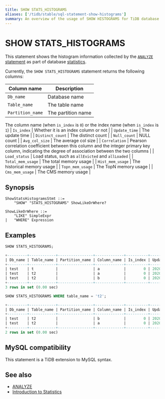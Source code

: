 ```yaml
---
title: SHOW STATS_HISTOGRAMS
aliases: ['/tidb/stable/sql-statement-show-histograms']
summary: An overview of the usage of SHOW HISTOGRAMS for TiDB database.
---
```


# SHOW STATS_HISTOGRAMS

This statement shows the histogram information collected by the [`ANALYZE` statement](/sql-statements/sql-statement-analyze-table.md) as part of database [statistics](/statistics.md).

Currently, the `SHOW STATS_HISTOGRAMS` statement returns the following columns:

| Column name | Description            |
| -------- | ------------- |
| `Db_name` | Database name |
| `Table_name` | The table name |
| `Partition_name` | The partition name |
The column name (when `is_index` is `0`) or the index name (when `is_index` is `1`)
| `Is_index` | Whether it is an index column or not |
| `Update_time` | The update time |
| `Distinct_count` | The distinct count |
| `Null_count` | NULL count |
| `Avg_col_size` | The average col size |
| `Correlation` | Pearson correlation coefficient between this column and the integer primary key column, indicating the degree of association between the two columns |
| `Load_status` | Load status, such as `allEvicted` and `allLoaded` |
| `Total_mem_usage` | The total memory usage |
| `Hist_mem_usage` | The historical memory usage |
| `Topn_mem_usage` | The TopN memory usage |
| `Cms_mem_usage` | The CMS memory usage |

## Synopsis

```ebnf+diagram
ShowStatsHistogramsStmt ::=
    "SHOW" "STATS_HISTOGRAMS" ShowLikeOrWhere?

ShowLikeOrWhere ::=
    "LIKE" SimpleExpr
|   "WHERE" Expression
```

## Examples

```sql
SHOW STATS_HISTOGRAMS;
```

```sql
+---------+------------+----------------+-------------+----------+---------------------+----------------+------------+--------------+-------------+
| Db_name | Table_name | Partition_name | Column_name | Is_index | Update_time         | Distinct_count | Null_count | Avg_col_size | Correlation |
+---------+------------+----------------+-------------+----------+---------------------+----------------+------------+--------------+-------------+
| test    | t          |                | a           |        0 | 2020-05-25 19:20:00 |              7 |          0 |            1 |           1 |
| test    | t2         |                | a           |        0 | 2020-05-25 19:20:01 |              6 |          0 |            8 |           0 |
| test    | t2         |                | b           |        0 | 2020-05-25 19:20:01 |              6 |          0 |         1.67 |           1 |
+---------+------------+----------------+-------------+----------+---------------------+----------------+------------+--------------+-------------+
3 rows in set (0.00 sec)
```

```sql
SHOW STATS_HISTOGRAMS WHERE table_name = 't2';
```

```sql
+---------+------------+----------------+-------------+----------+---------------------+----------------+------------+--------------+-------------+
| Db_name | Table_name | Partition_name | Column_name | Is_index | Update_time         | Distinct_count | Null_count | Avg_col_size | Correlation |
+---------+------------+----------------+-------------+----------+---------------------+----------------+------------+--------------+-------------+
| test    | t2         |                | b           |        0 | 2020-05-25 19:20:01 |              6 |          0 |         1.67 |           1 |
| test    | t2         |                | a           |        0 | 2020-05-25 19:20:01 |              6 |          0 |            8 |           0 |
+---------+------------+----------------+-------------+----------+---------------------+----------------+------------+--------------+-------------+
2 rows in set (0.00 sec)
```

## MySQL compatibility

This statement is a TiDB extension to MySQL syntax.

## See also

* [ANALYZE](/sql-statements/sql-statement-analyze-table.md)
* [Introduction to Statistics](/statistics.md)
